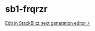 # sb1-frqrzr

[Edit in StackBlitz next generation editor ⚡️](https://stackblitz.com/~/github.com/snapThanospans/sb1-frqrzr)